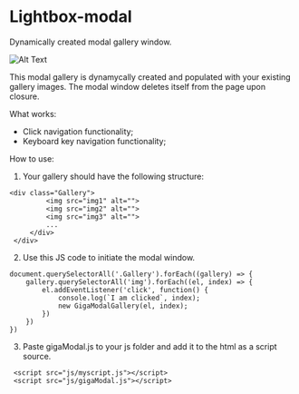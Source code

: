 # Lightbox-modal
Dynamically created modal gallery window.

![Alt Text](https://i.imgur.com/0syuGBP.gif)

This modal gallery is dynamycally created and populated with your existing gallery images.
The modal window deletes itself from the page upon closure.

What works:

- Click navigation functionality;
- Keyboard key navigation functionality;

How to use:

1. Your gallery should have the following structure:

 ```
 <div class="Gallery">
          <img src="img1" alt="">
          <img src="img2" alt="">
          <img src="img3" alt="">
          ...
      </div>
  </div>
```

2. Use this JS code to initiate the modal window.
```
document.querySelectorAll('.Gallery').forEach((gallery) => {
    gallery.querySelectorAll('img').forEach((el, index) => {
        el.addEventListener('click', function() {
            console.log(`I am clicked`, index);
            new GigaModalGallery(el, index);
        })
    })
})

```

3. Paste gigaModal.js to your js folder and add it to the html as a script source.

 ```
  <script src="js/myscript.js"></script>
  <script src="js/gigaModal.js"></script>
  ```
